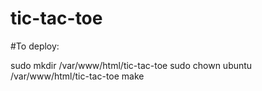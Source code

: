 # tic-tac-toe
#To deploy:

sudo mkdir /var/www/html/tic-tac-toe 
sudo chown ubuntu /var/www/html/tic-tac-toe 
make

